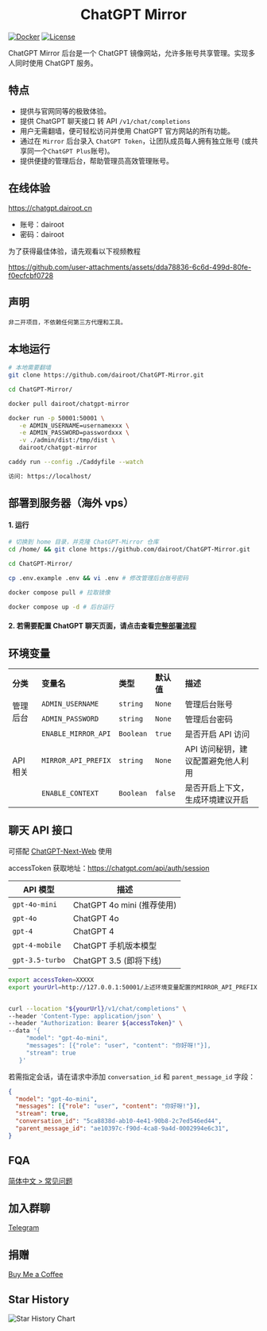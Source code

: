 <h1 align="center">ChatGPT Mirror</h1>

[![Docker](https://img.shields.io/docker/pulls/dairoot/chatgpt-mirror?label=ChatGPT-Mirror&logo=docker)](https://hub.docker.com/r/dairoot/chatgpt-mirror)
[![License](https://img.shields.io/github/license/dairoot/ChatGPT-Mirror)](https://github.com/dairoot/ChatGPT-Mirror/blob/main/LICENSE)

ChatGPT Mirror 后台是一个 ChatGPT 镜像网站，允许多账号共享管理。实现多人同时使用 ChatGPT 服务。

## 特点

- 提供与官网同等的极致体验。
- 提供 ChatGPT 聊天接口 转 API `/v1/chat/completions`
- 用户无需翻墙，便可轻松访问并使用 ChatGPT 官方网站的所有功能。
- 通过在 `Mirror` 后台录入 `ChatGPT Token`，让团队成员每人拥有独立账号 (或共享同一个`ChatGPT Plus`账号)。
- 提供便捷的管理后台，帮助管理员高效管理账号。

## 在线体验

https://chatgpt.dairoot.cn

- 账号：dairoot
- 密码：dairoot

为了获得最佳体验，请先观看以下视频教程

https://github.com/user-attachments/assets/dda78836-6c6d-499d-80fe-f0ecfcbf0728
<!--
<a href="https://www.bilibili.com/video/BV1fD421M7xP/" target="_blank">
  <img src="./docs/img/cover.jpeg"  alt="使用方法">
</a>
-->

## 声明

```
非二开项目，不依赖任何第三方代理和工具。
```

## 本地运行

```bash
# 本地需要翻墙
git clone https://github.com/dairoot/ChatGPT-Mirror.git

cd ChatGPT-Mirror/

docker pull dairoot/chatgpt-mirror

docker run -p 50001:50001 \
   -e ADMIN_USERNAME=usernamexxx \
   -e ADMIN_PASSWORD=passwordxxx \
   -v ./admin/dist:/tmp/dist \
   dairoot/chatgpt-mirror

caddy run --config ./Caddyfile --watch

访问: https://localhost/
```

## 部署到服务器（海外 vps）

#### 1. 运行

```bash
# 切换到 home 目录，并克隆 ChatGPT-Mirror 仓库
cd /home/ && git clone https://github.com/dairoot/ChatGPT-Mirror.git

cd ChatGPT-Mirror/

cp .env.example .env && vi .env # 修改管理后台账号密码

docker compose pull # 拉取镜像

docker compose up -d # 后台运行
```

#### 2. 若需要配置 ChatGPT 聊天页面，请点击查看[完整部署流程](./docs/deploy.md)

## 环境变量

<table>
  <tr align="left">
    <th>分类</th>
    <th>变量名</th>
    <th>类型</th>
    <th>默认值</th>
    <th>描述</th>
  </tr>
  <tr align="left">
    <td rowspan="2">管理后台</td>
    <td><code>ADMIN_USERNAME</code></td>
    <td><code>string</code></td>
    <td><code>None</code></td>
    <td>管理后台账号</td>
  </tr>
  <tr align="left">
    <td><code>ADMIN_PASSWORD</code></td>
    <td><code>string</code></td>
    <td><code>None</code></td>
    <td>管理后台密码</td>
  </tr>
  <tr align="left">
    <td rowspan="3">API 相关</td>
    <td><code>ENABLE_MIRROR_API</code></td>
    <td><code>Boolean</code></td>
    <td><code>true</code></td>
    <td>是否开启 API 访问</td>
  </tr>
  <tr align="left">
    <td><code>MIRROR_API_PREFIX</code></td>
    <td><code>string</code></td>
    <td><code>None</code></td>
    <td>API 访问秘钥，建议配置避免他人利用</td>
  </tr>
  <tr align="left">
    <td><code>ENABLE_CONTEXT</code></td>
    <td><code>Boolean</code></td>
    <td><code>false</code></td>
    <td>是否开启上下文，生成环境建议开启</td>
  </tr>
</table>

## 聊天 API 接口

可搭配 [ChatGPT-Next-Web](https://app.nextchat.dev) 使用

accessToken 获取地址：https://chatgpt.com/api/auth/session

| API 模型 | 描述 |
| --- | --- |
| `gpt-4o-mini` | ChatGPT 4o mini (推荐使用) |
| `gpt-4o` | ChatGPT 4o |
| `gpt-4` | ChatGPT 4 |
| `gpt-4-mobile` | ChatGPT 手机版本模型 |
| `gpt-3.5-turbo` | ChatGPT 3.5 (即将下线) |

```bash
export accessToken=XXXXX
export yourUrl=http://127.0.0.1:50001/上述环境变量配置的MIRROR_API_PREFIX


curl --location "${yourUrl}/v1/chat/completions" \
--header 'Content-Type: application/json' \
--header "Authorization: Bearer ${accessToken}" \
--data '{
     "model": "gpt-4o-mini",
     "messages": [{"role": "user", "content": "你好呀!"}],
     "stream": true
   }'
```
若需指定会话，请在请求中添加 `conversation_id` 和 `parent_message_id` 字段：
```json
{
  "model": "gpt-4o-mini",
  "messages": [{"role": "user", "content": "你好呀!"}],
  "stream": true,
  "conversation_id": "5ca8838d-ab10-4e41-90b8-2c7ed546ed44",
  "parent_message_id": "ae10397c-f90d-4ca8-9a4d-0002994e6c31",
}
```

## FQA

[简体中文 > 常见问题](./docs/faq-cn.md)

## 加入群聊

[Telegram](https://t.me/+34aYksZdq5ZhMzhl)

## 捐赠

[Buy Me a Coffee](./docs/donation.md)

## Star History

![Star History Chart](https://api.star-history.com/svg?repos=dairoot/ChatGPT-Mirror&type=Timeline)
